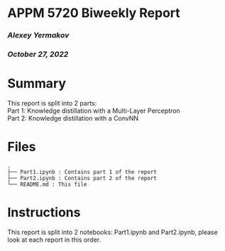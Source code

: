 # APPM 5720 Biweekly Report
### *Alexey Yermakov*
### *October 27, 2022*

# Summary
This report is split into 2 parts:  
Part 1: Knowledge distillation with a Multi-Layer Perceptron  
Part 2: Knowledge distillation with a ConvNN

# Files

```text
.
├── Part1.ipynb : Contains part 1 of the report
├── Part2.ipynb : Contains part 2 of the report
└── README.md : This file
```

# Instructions

This report is split into 2 notebooks: Part1.ipynb and Part2.ipynb, please look at each report in this order.
